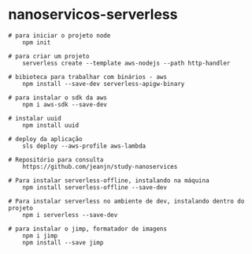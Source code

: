# nanoservicos-serverless

    # para iniciar o projeto node
        npm init

    # para criar um projeto
        serverless create --template aws-nodejs --path http-handler

    # bibioteca para trabalhar com binários - aws
        npm install --save-dev serverless-apigw-binary

    # para instalar o sdk da aws
        npm i aws-sdk --save-dev  
        
    # instalar uuid
        npm install uuid
        
    # deploy da aplicação
        sls deploy --aws-profile aws-lambda

    # Repositório para consulta
        https://github.com/jeanjn/study-nanoservices

    # Para instalar serverless-offline, instalando na máquina
        npm install serverless-offline --save-dev

    # Para instalar serverless no ambiente de dev, instalando dentro do projeto
        npm i serverless --save-dev

    # para instalar o jimp, formatador de imagens
        npm i jimp
        npm install --save jimp
